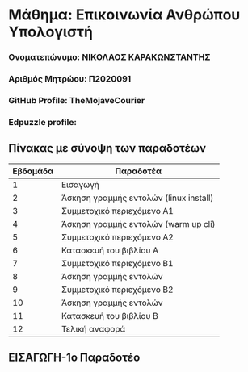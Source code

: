 # Μάθημα: Επικοινωνία Ανθρώπου Υπολογιστή
### Ονοματεπώνυμο: ΝΙΚΟΛΑΟΣ ΚΑΡΑΚΩΝΣΤΑΝΤΗΣ
### Αριθμός Μητρώου: Π2020091
### GitHub Profile: TheMojaveCourier
### Edpuzzle profile:

## Πίνακας με σύνοψη των παραδοτέων
|Εβδομάδα |           Παραδοτέα                    |
|---------|----------------------------------------|
| 1       | Εισαγωγή                               |
| 2       | Άσκηση γραμμής εντολών (linux install) | 
| 3       | Συμμετοχικό περιεχόμενο A1             | 
| 4       | Άσκηση γραμμής εντολών (warm up cli)   | 
| 5       | Συμμετοχικό περιεχόμενο A2             | 
| 6       | Κατασκευή του βιβλίου Α                | 
| 7       | Συμμετοχικό περιεχόμενο B1             | 
| 8       | Άσκηση γραμμής εντολών                 | 
| 9       | Συμμετοχικό περιεχόμενο B2             | 
| 10      | Άσκηση γραμμής εντολών                 | 
| 11      | Κατασκευή του βιβλίου Β                | 
| 12      | Τελική αναφορά                         | 

## ΕΙΣΑΓΩΓΗ-1ο Παραδοτέο
